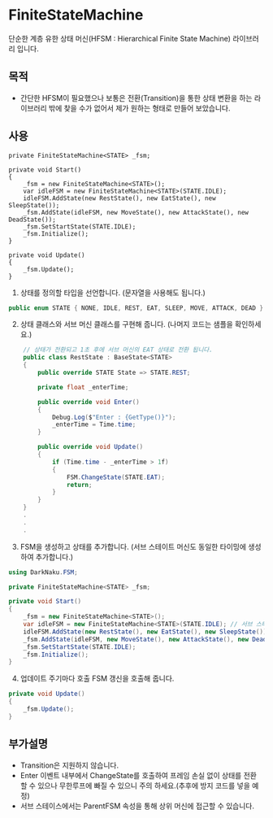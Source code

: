 # FiniteStateMachine

단순한 계층 유한 상태 머신(HFSM : Hierarchical Finite State Machine) 라이브러리 입니다.

## 목적

- 간단한 HFSM이 필요했으나 보통은 전환(Transition)을 통한 상태 변환을 하는 라이브러리 밖에 찾을 수가 없어서 제가 원하는 형태로 만들어 보았습니다.


## 사용


    private FiniteStateMachine<STATE> _fsm;
    
    private void Start()
    {
        _fsm = new FiniteStateMachine<STATE>();
        var idleFSM = new FiniteStateMachine<STATE>(STATE.IDLE);
        idleFSM.AddState(new RestState(), new EatState(), new SleepState());
        _fsm.AddState(idleFSM, new MoveState(), new AttackState(), new DeadState());
        _fsm.SetStartState(STATE.IDLE);
        _fsm.Initialize();
    }

    private void Update()
    {
        _fsm.Update();
    }
    
1. 상태를 정의할 타입을 선언합니다. (문자열을 사용해도 됩니다.)
```csharp
public enum STATE { NONE, IDLE, REST, EAT, SLEEP, MOVE, ATTACK, DEAD }
```

2. 상태 클래스와 서브 머신 클래스를 구현해 줍니다. (나머지 코드는 샘플을 확인하세요.)
```csharp
    // 상태가 전환되고 1초 후에 서브 머신의 EAT 상태로 전환 됩니다.
    public class RestState : BaseState<STATE>
    {
        public override STATE State => STATE.REST;

        private float _enterTime;

        public override void Enter()
        {
            Debug.Log($"Enter : {GetType()}");
            _enterTime = Time.time;
        }

        public override void Update()
        {
            if (Time.time - _enterTime > 1f)
            {
                FSM.ChangeState(STATE.EAT);
                return;
            }
        }
    }
    .
    .
    .
```

3. FSM을 생성하고 상태를 추가합니다. (서브 스테이트 머신도 동일한 타이밍에 생성하여 추가합니다.)

```csharp
using DarkNaku.FSM;

private FiniteStateMachine<STATE> _fsm;

private void Start()
{
    _fsm = new FiniteStateMachine<STATE>();
    var idleFSM = new FiniteStateMachine<STATE>(STATE.IDLE); // 서브 스테이트 머신 선언
    idleFSM.AddState(new RestState(), new EatState(), new SleepState());
    _fsm.AddState(idleFSM, new MoveState(), new AttackState(), new DeadState()); // 서브 스테이트 머신은 다른 상태와 동일하게 추가
    _fsm.SetStartState(STATE.IDLE);
    _fsm.Initialize();
}
```

4. 업데이트 주기마다 호출 FSM 갱신을 호출해 줍니다.
```csharp
private void Update()
{
    _fsm.Update();
}
```

## 부가설명
* Transition은 지원하지 않습니다.
* Enter 이벤트 내부에서 ChangeState를 호출하여 프레임 손실 없이 상태를 전환 할 수 있으나 무한루프에 빠질 수 있으니 주의 하세요.(추후에 방지 코드를 넣을 예정)
* 서브 스테이스에서는 ParentFSM 속성을 통해 상위 머신에 접근할 수 있습니다.